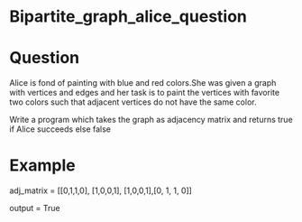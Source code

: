 # Bipartite_graph_alice_question

# Question 

Alice is fond of painting with blue and red colors.She was given a graph with vertices and edges
and her task is to paint the vertices with favorite two colors such that adjacent vertices do not
have the same color.

Write a program which takes the graph as adjacency matrix and returns true if Alice succeeds
else false

# Example 

adj_matrix = [[0,1,1,0], [1,0,0,1], [1,0,0,1],[0, 1, 1, 0]]

output = True
